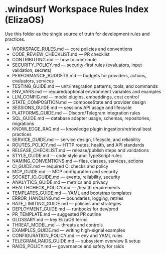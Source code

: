 # .windsurf Workspace Rules Index (ElizaOS)

Use this folder as the single source of truth for development rules and practices.

- WORKSPACE_RULES.md — core policies and conventions
- CODE_REVIEW_CHECKLIST.md — PR checklist
- CONTRIBUTING.md — how to contribute
- SECURITY_POLICY.md — security-first rules (evaluators, input validation, secrets)
- PERFORMANCE_BUDGETS.md — budgets for providers, actions, evaluators, services
- TESTING_GUIDE.md — unit/integration patterns, tools, and commands
- ENV_VARS.md — required/optional environment variables and examples
- LLM_CONFIG.md — model plugins, embeddings, cost control
- STATE_COMPOSITION.md — composeState and provider design
- SESSIONS_GUIDE.md — sessions API usage and lifecycle
- PLATFORMS_GUIDE.md — Discord/Telegram integration rules
- SQL_GUIDE.md — database adapter usage, schemas, repositories, migrations
- KNOWLEDGE_RAG.md — knowledge plugin ingestion/retrieval best practices
- SERVICE_GUIDE.md — service design, lifecycle, and reliability
- ROUTES_POLICY.md — HTTP routes, health, and API standards
- RELEASE_CHECKLIST.md — release/publish steps and validations
 - STYLE_GUIDE.md — code style and TypeScript rules
 - NAMING_CONVENTIONS.md — files, classes, services, actions
 - CI_GUIDE.md — required CI checks and policy
 - MCP_GUIDE.md — MCP configuration and security
 - SOCKET_IO_GUIDE.md — events, reliability, security
 - ANALYTICS_GUIDE.md — metrics and privacy
 - HEALTHCHECK_POLICY.md — /health requirements
 - TEMPLATES_GUIDE.md — YAML and bootstrap templates
 - ERROR_HANDLING.md — boundaries, logging, retries
 - RATE_LIMITING_GUIDE.md — policies and strategies
 - DEPLOYMENT_GUIDE.md — runbooks for dev/prod
 - PR_TEMPLATE.md — suggested PR outline
 - GLOSSARY.md — key ElizaOS terms
 - THREAT_MODEL.md — threats and controls
 - EXAMPLES_GUIDE.md — writing high-signal examples
 - CONFIGURATION_POLICY.md — env and YAML rules
 - TELEGRAM_RAIDS_GUIDE.md — subsystem overview & setup
 - RAIDS_POLICY.md — governance and safety for raids


